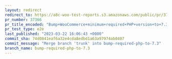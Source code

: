 ```yaml
---
layout: redirect
redirect_to: https://a8c-woo-test-reports.s3.amazonaws.com/public/pr/37366/e2e/index.html
pr_number: 37366
pr_title_encoded: "Bump+WooCommerce+minimum+required+PHP+version+to+7.3+and+upgrade+to+PHPUnit+9"
pr_test_type: e2e
last_published: "2023-03-22 16:06:43 +0000"
commit_sha: 74d0841eaf6a32e4cda8edbd1a63a97974ab0407
commit_message: "Merge branch 'trunk' into bump-required-php-to-7.3"
branch_name: bump-required-php-to-7.3
---
```

